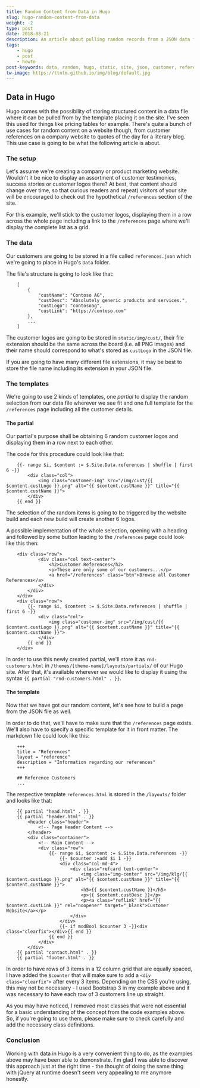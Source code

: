 ```yaml
---
title: Random Content from Data in Hugo
slug: hugo-random-content-from-data
weight: -2
type: post
date: 2018-08-21
description: An article about pulling random records from a JSON data file in Hugo and using the same data file to build a page from it.
tags: 
    - hugo
    - post
    - howto
post-keywords: data, random, hugo, static, site, json, customer, reference, template, code, sample, post, article
tw-image: https://ttntm.github.io/img/blog/default.jpg
---
```


## Data in Hugo

Hugo comes with the possibility of storing structured content in a data file where it can be pulled from by the template placing it on the site. I've seen this used for things like pricing tables for example. There's quite a bunch of use cases for random content on a website though, from customer references on a company website to quotes of the day for a literary blog. This use case is going to be what the following article is about.

### The setup

Let's assume we're creating a company or product marketing website. Wouldn't it be nice to display an assortment of customer testimonies, success stories or customer logos there? At best, that content should change over time, so that curious readers and repeat) visitors of your site will be encouraged to check out the hypothetical `/references` section of the site.

For this example, we'll stick to the customer logos, displaying them in a row across the whole page including a link to the `/references` page where we'll display the complete list as a grid.

### The data

Our customers are going to be stored in a file called `references.json` which we're going to place in Hugo's `Data` folder.

The file's structure is going to look like that:

        [
            {
                "custName": "Contoso AG",
                "custDesc": "Absolutely generic products and services.",
                "custLogo": "contosoag",
                "custLink": "https://contoso.com"
            },
            ...
        ]

The customer logos are going to be stored in `static/img/cust/`, their file extension should be the same across the board (i.e. all PNG images) and their name should correspond to what's stored as `custLogo` in the JSON file.

If you are going to have many different file extensions, it may be best to store the file name including its extension in your JSON file.

### The templates

We're going to use 2 kinds of templates, one _partial_ to display the random selection from our data file wherever we see fit and one full template for the `/references` page including all the customer details.

#### The partial

Our partial's purpose shall be obtaining 6 random customer logos and displaying them in a row next to each other. 

The code for this procedure could look like that:

        {{- range $i, $content := $.Site.Data.references | shuffle | first 6 -}}
            <div class="col">
                <img class="customer-img" src="/img/cust/{{ $content.custLogo }}.png" alt="{{ $content.custName }}" title="{{ $content.custName }}">
            </div>
        {{ end }}

The selection of the random items is going to be triggered by the website build and each new build will create another 6 logos.

A possible implementation of the whole selection, opening with a heading and followed by some button leading to the `/references` page could look like this then:

        <div class="row">
                <div class="col text-center">
                    <h2>Customer References</h2>
                    <p>These are only some of our customers...</p>
                    <a href="/references" class="btn">Browse all Customer References</a>
                </div>
            </div>
        </div>
        <div class="row">
            {{- range $i, $content := $.Site.Data.references | shuffle | first 6 -}}
                <div class="col">
                    <img class="customer-img" src="/img/cust/{{ $content.custLogo }}.png" alt="{{ $content.custName }}" title="{{ $content.custName }}">
                </div>
            {{ end }}
        </div>

In order to use this newly created partial, we'll store it as `rnd-customers.html` in `/themes/[theme-name]/layouts/partials/` of our Hugo site. After that, it's available wherever we would like to display it using the syntax `{{ partial "rnd-customers.html" . }}`.

#### The template

Now that we have got our random content, let's see how to build a page from the JSON file as well.

In order to do that, we'll have to make sure that the `/references` page exists. We'll also have to specify a specific template for it in front matter. The markdown file could look like this:

        +++
        title = "References"
        layout = "reference"
        description = "Information regarding our references"
        +++

        ## Reference Customers
        ...

The respective template `references.html` is stored in the `/layouts/` folder and looks like that:

        {{ partial "head.html" . }}
        {{ partial "header.html" . }}
            <header class="header">
                <!-- Page Header Content -->
            </header>
            <div class="container">
                <!-- Main Content -->
                <div class="row">
                    {{- range $i, $content := $.Site.Data.references -}}
                        {{- $counter :=add $i 1 -}}
                        <div class="col-md-4">
                            <div class="refcard text-center">
                                <img class="img-center" src="/img/klg/{{ $content.custLogo }}.png" alt="{{ $content.custName }}" title="{{ $content.custName }}">
                                <h5>{{ $content.custName }}</h5>
                                <p>{{ $content.custDesc }}</p>
                                <p><a class="reflink" href="{{ $content.custLink }}" rel="noopener" target="_blank">Customer Website</a></p>
                            </div>
                        </div>
                        {{- if modBool $counter 3 -}}<div class="clearfix"></div>{{ end }}
                    {{ end }}
                </div>
            </div>
        {{ partial "contact.html" . }}
        {{ partial "footer.html" . }}

In order to have rows of 3 items in a 12 column grid that are equally spaced, I have added the `$counter` that will make sure to add a `<div class="clearfix">` after every 3 items. Depending on the CSS you're using, this may not be necessary - I used Bootstrap 3 in my example above and it was necessary to have each row of 3 customers line up straight.

As you may have noticed, I removed most classes that were not essential for a basic understanding of the concept from the code examples above. So, if you're going to use them, please make sure to check carefully and add the necessary class definitions.

### Conclusion

Working with data in Hugo is a very convenient thing to do, as the examples above may have been able to demonstrate. I'm glad I was able to discover this approach just at the right time - the thought of doing the same thing with jQuery at runtime doesn't seem very appealing to me anymore honestly.